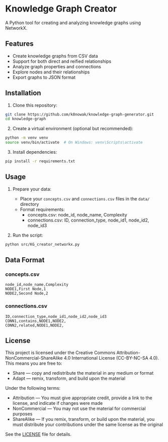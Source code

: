 # Knowledge Graph Creator

A Python tool for creating and analyzing knowledge graphs using NetworkX.

## Features

- Create knowledge graphs from CSV data
- Support for both direct and reified relationships
- Analyze graph properties and connections
- Explore nodes and their relationships
- Export graphs to JSON format

## Installation

1. Clone this repository:
```bash
git clone https://github.com/k8nowak/knowledge-graph-generator.git
cd knowledge-graph
```

2. Create a virtual environment (optional but recommended):
```bash
python -m venv venv
source venv/bin/activate  # On Windows: venv\Scripts\activate
```

3. Install dependencies:
```bash
pip install -r requirements.txt
```

## Usage

1. Prepare your data:
   - Place your `concepts.csv` and `connections.csv` files in the `data/` directory
   - Format requirements:
     - concepts.csv: node_id, node_name, Complexity
     - connections.csv: ID, connection_type, node_id1, node_id2, node_id3

2. Run the script:
```bash
python src/KG_creator_networkx.py
```

## Data Format

### concepts.csv
```csv
node_id,node_name,Complexity
NODE1,First Node,1
NODE2,Second Node,2
```

### connections.csv
```csv
ID,connection_type,node_id1,node_id2,node_id3
CONN1,contains,NODE1,NODE2,
CONN2,related,NODE1,NODE2,
```

## License

This project is licensed under the Creative Commons Attribution-NonCommercial-ShareAlike 4.0 International License (CC-BY-NC-SA 4.0). This means you are free to:

- Share — copy and redistribute the material in any medium or format
- Adapt — remix, transform, and build upon the material

Under the following terms:
- Attribution — You must give appropriate credit, provide a link to the license, and indicate if changes were made
- NonCommercial — You may not use the material for commercial purposes
- ShareAlike — If you remix, transform, or build upon the material, you must distribute your contributions under the same license as the original

See the [LICENSE](LICENSE) file for details. 